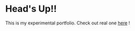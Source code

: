 # Head's Up!!
This is my experimental portfolio. 
Check out real one [here](https://fahim.pages.dev) !
